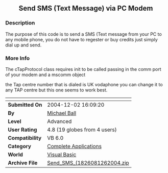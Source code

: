 ﻿<div align="center">

## Send SMS \(Text Message\) via PC Modem


</div>

### Description

The purpose of this code is to send a SMS (Text message from your PC to any mobile phone, you do not have to regester or buy credits just simply dial up and send.
 
### More Info
 
The cTapProtocol class requires init to be called passing in the comm port of your modem and a mscomm object

the Tap centre number that is dialed is UK vodaphone you can change it to any TAP centre but this one seems to work best.


<span>             |<span>
---                |---
**Submitted On**   |2004-12-02 16:09:20
**By**             |[Michael Ball](https://github.com/Planet-Source-Code/PSCIndex/blob/master/ByAuthor/michael-ball.md)
**Level**          |Advanced
**User Rating**    |4.8 (19 globes from 4 users)
**Compatibility**  |VB 6\.0
**Category**       |[Complete Applications](https://github.com/Planet-Source-Code/PSCIndex/blob/master/ByCategory/complete-applications__1-27.md)
**World**          |[Visual Basic](https://github.com/Planet-Source-Code/PSCIndex/blob/master/ByWorld/visual-basic.md)
**Archive File**   |[Send\_SMS\_\(1826081262004\.zip](https://github.com/Planet-Source-Code/michael-ball-send-sms-text-message-via-pc-modem__1-53688/archive/master.zip)








